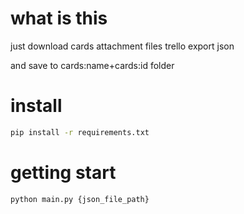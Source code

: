 # what is this

just download cards attachment files trello export json

and save to cards:name+cards:id folder


# install

```bash
pip install -r requirements.txt
```

# getting start

```bash
python main.py {json_file_path}
```
